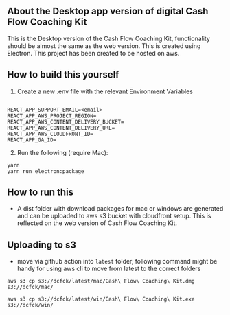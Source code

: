 ## About the Desktop app version of digital Cash Flow Coaching Kit

This is the Desktop version of the Cash Flow Coaching Kit, functionality should be almost the same as the web version. This is created using Electron. This project has been created to be hosted on aws.

## How to build this yourself

1. Create a new .env file with the relevant Environment Variables

```

REACT_APP_SUPPORT_EMAIL=<email>
REACT_APP_AWS_PROJECT_REGION=
REACT_APP_AWS_CONTENT_DELIVERY_BUCKET=
REACT_APP_AWS_CONTENT_DELIVERY_URL=
REACT_APP_AWS_CLOUDFRONT_ID=
REACT_APP_GA_ID=

```

2. Run the following (require Mac):

```
yarn
yarn run electron:package
```

## How to run this

- A dist folder with download packages for mac or windows are generated and can be uploaded to aws s3 bucket with cloudfront setup. This is reflected on the web version of Cash Flow Coaching Kit.

## Uploading to s3

- move via github action into `latest` folder, following command might be handy for using aws cli to move from latest to the correct folders

`aws s3 cp s3://dcfck/latest/mac/Cash\ Flow\ Coaching\ Kit.dmg s3://dcfck/mac/`

`aws s3 cp s3://dcfck/latest/win/Cash\ Flow\ Coaching\ Kit.exe s3://dcfck/win/`

